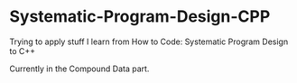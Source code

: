 # Systematic-Program-Design-CPP
Trying to apply stuff I learn from How to Code: Systematic Program Design to C++

Currently in the Compound Data part.
